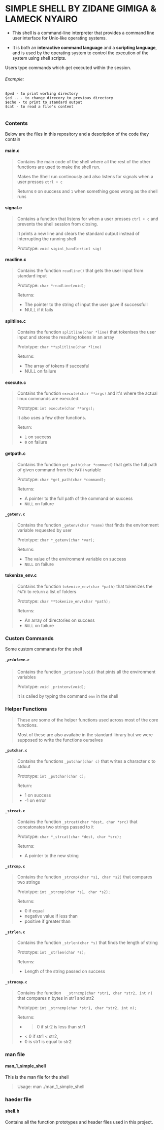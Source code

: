 # SIMPLE SHELL BY ZIDANE GIMIGA & LAMECK NYAIRO                                                                  
                                                                                
* This shell is a command-line interpreter that provides a command line user interface for Unix-like operating systems.
                                                                                
* It is both an **interactive command language** and a **scripting language**, and is used by the operating system to control the execution of the system using shell scripts.
                                                                                
Users type commands which get executed within the session.                      
                                                                                
###### Example:                                                                 
~~~~                                                                            
$pwd - to print working directory                                               
$cd .. - to change direcory to previous directory                               
$echo - to print to standard output                                             
$cat - to read a file's content                                                 
                                                                                
~~~~  

### Contents
Below are the files in this repository and a description of the code they contain

#### main.c
> Contains the main code of the shell where all the rest of the other functions are used to make the shell run.
>
> Makes the Shell run continously and also listens for signals when a user presses `ctrl + c` 
>
> Returns `0` on success and `1` when something goes wrong as the shell runs

#### signal.c
> Contains a function that listens for when a user presses `ctrl + c` and prevents the shell session from closing.  
> 
> It prints a new line and clears the standard output instead of interrupting the running shell  
> 
> Prototype: `void sigint_handler(int sig)`

#### readline.c
> Contains the function `readline()` that gets the user input from standard input  
> 
> Prototype: `char *readline(void);`  
> 
> Returns:
> * The pointer to the string of input the user gave if successfull  
> * NULL if it fails        

#### splitline.c
> Contains the function `splitline(char *line)` that tokenises the user input and stores the resulting tokens in an array  
> 
> Prototype: `char **splitline(char *line)`  
> 
> Returns:
> * The array of tokens if succesful
> * NULL on failure

#### execute.c
> Contains the function `execute(char **args)` and it's where the actual linux commands are executed.
> 
> Prototype: `int execute(char **args);`
> 
> It also uses a few other functions.
> 
> Return:
> * `1` on success
> * `0` on failure

#### getpath.c
> Contains the function `get_path(char *command)` that gets the full path of given command from the `PATH` variable
> 
> Prototype: `char *get_path(char *command);`
> 
> Returns:
> * A pointer to the full path of the command on success
> * `NULL` on failure

#### `_getenv.c`
> Contains the function `_getenv(char *name)` that finds the environment variable requested by user
> 
> Prototype: `char *_getenv(char *var);`
> 
> Returns: 
> * The value of the environment variable on success
> * `NULL` on failure

#### tokenize_env.c
> Contains the function `tokenize_env(char *path)` that tokenizes the `PATH` to return a list of folders  
> 
> Prototype: `char **tokenize_env(char *path);`
> 
> Returns:
> * An array of directories on success
> * `NULL` on failure

### Custom Commands
Some custom commands for the shell

##### `_printenv.c`
> Contains the function `_printenv(void)` that pints all the environment variables  
> 
> Prototype: `void _printenv(void);`
> 
> It is called by typing the command `env` in the shell  

### Helper Functions
> These are some of the helper functions used across most of the core functions.  
> 
> Most of these are also availabe in the standard library but we were supposed to write the functions ourselves

#### `_putchar.c`
> Contains the functions `_putchar(char c)` that writes a character c to stdout  
> 
> Prototype: `int _putchar(char c);`
> 
> Return:
> * 1 on success
> * -1 on error

#### `_strcat.c`
> Contains the function `_strcat(char *dest, char *src)` that concatonates two strings passed to it  
> 
> Prototype: `char *_strcat(char *dest, char *src);`  
> 
> Returns:
> * A pointer to the new string

#### `_strcmp.c`
> Contains the function `_strcmp(char *s1, char *s2)` that compares two strings  
> 
> Prototype: `int _strcmp(char *s1, char *s2);`  
> 
> Returns: 
> * 0 if equal
> * negative value if less than
> * positive if greater than

#### `_strlen.c`
> Contains the function `_strlen(char *s)` that finds the length of string  
> 
> Prototype: `int _strlen(char *s);`
> 
> Returns:
> * Length of the string passed on success

#### `_strncmp.c`
> Contains the function `  _strncmp(char *str1, char *str2, int n)` that compares n bytes in str1 and str2
> 
> Prototype: `int _strncmp(char *str1, char *str2, int n);`  
> 
> Returns:
> * > 0 if str2 is less than str1
> * < 0 if str1 < str2,
> * 0 is str1 is equal to str2
 
### man file
#### man_1_simple_shell
This is the man file for the shell
> Usage: man ./man_1_simple_shell

### haeder file
#### shell.h
Contains all the function prototypes and header files used in this project.
